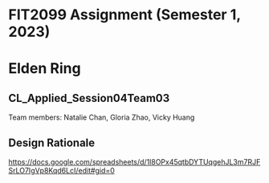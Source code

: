 # FIT2099 Assignment (Semester 1, 2023)
# Elden Ring

## CL_Applied_Session04Team03
Team members: Natalie Chan, Gloria Zhao, Vicky Huang

## Design Rationale
https://docs.google.com/spreadsheets/d/1l8OPx45qtbDYTUqgehJL3m7RJFSrLO7IgVp8Kqd6LcI/edit#gid=0
